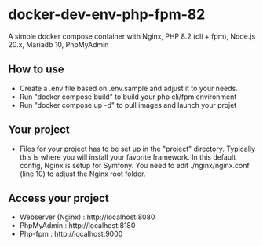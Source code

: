 # docker-dev-env-php-fpm-82

A simple docker compose container with Nginx, PHP 8.2 (cli + fpm), Node.js 20.x, Mariadb 10, PhpMyAdmin

## How to use 

- Create a .env file based on .env.sample and adjust it to your needs.
- Run "docker compose build" to build your php cli/fpm environment
- Run "docker compose up -d" to pull images and launch your projet

## Your project 

- Files for your project has to be set up in the "project" directory.
  Typically this is where you will install your favorite framework.
  In this default config, Nginx is setup for Symfony. You need to edit ./nginx/nginx.conf (line 10) to adjust the Nginx root folder.


## Access your project

- Webserver (Nginx) : http://localhost:8080
- PhpMyAdmin : http://localhost:8180
- Php-fpm : http://localhost:9000